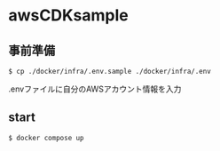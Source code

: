 # awsCDKsample

## 事前準備

```
$ cp ./docker/infra/.env.sample ./docker/infra/.env
```

.envファイルに自分のAWSアカウント情報を入力

## start

```
$ docker compose up
```
